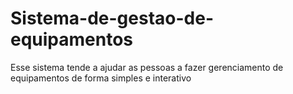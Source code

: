 # Sistema-de-gestao-de-equipamentos
Esse sistema tende a ajudar as pessoas a fazer gerenciamento de equipamentos de forma simples  e interativo
